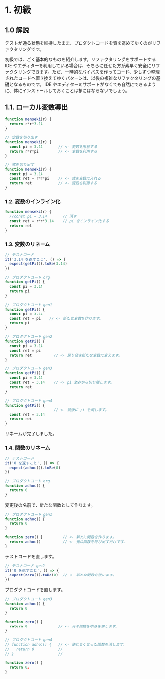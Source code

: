 # 1. 初級

## 1.0 解説

テストが通る状態を維持したまま、プロダクトコードを質を高めてゆくのがリファクタリングです。

初級では、ごく基本的なものを紹介します。リファクタリングをサポートする IDE やエディターを利用している場合は、そちらに任せた方が素早く安全にリファクタリングできます。ただ、一時的なバイパスを作ってコード、少しずつ整理されたコードへ置き換えてゆくパターンは、以後の複雑なリファクタリングの基礎となるものです。 IDE やエディターのサポートがなくても自然にできるように、体にインストールしておくことは損にはならないでしょう。

## 1.1. ローカル変数導出

```js
function menseki(r) {
  return r*r*3.14
}
```

```js
// 定数を切り出す
function menseki(r) {
  const pi = 3.14       // <- 変数を用意する
  return r*r*pi         // <- 変数を利用する
}
```

```js
// 式を切り出す
function menseki(r) {
  const pi = 3.14
  const ret = r*r*pi    // <- 式を変数に入れる
  return ret            // <- 変数を利用する
}
```

### 1.2. 変数のインライン化

```js
function menseki(r) {
  //const pi = 3.14       // 消す
  const ret = r*r*3.14    // pi をインライン化する
  return ret
}
```

### 1.3. 変数のリネーム

``` js
// テストコード
it('3.14 を返すこと', () => {
  expect(getPi()).toBe(3.14)
})
```

``` js
// プロダクトコード org
function getPi() {
  const pi = 3.14
  return pi
}
```

``` js
// プロダクトコード gen1
function getPi() {
  const pi = 3.14
  const ret = pi    // <- 新たな変数を作ります。
  return pi
}
```

``` js
// プロダクトコード gen2
function getPi() {
  const pi = 3.14
  const ret = pi
  return ret          // <- 戻り値を新たな変数に変えます。
}
```

``` js
// プロダクトコード gen3
function getPi() {
  const pi = 3.14
  const ret = 3.14    // <- pi 依存から切り離します。
  return ret
}
```

``` js
// プロダクトコード gen4
function getPi() {
                      // <- 最後に pi を消します。
  const ret = 3.14
  return ret
}
```

リネームが完了しました。

### 1.4. 関数のリネーム

``` js
// テストコード
it('0 を返すこと', () => {
  expect(adhoc()).toBe(0)
})
```

``` js
// プロダクトコード org
function adhoc() {
  return 0
}
```

変更後の名前で、新たな関数として作ります。

``` js
// プロダクトコード gen1
function adhoc() {
  return 0
}

function zero() {         // <- 新たに関数を作ります。
  return adhoc()          // <- 元の関数を呼び出すだけです。
}
```

テストコードを直します。

``` js
// テストコード gen2
it('0 を返すこと', () => {
  expect(zero()).toBe(0)  // <- 新たな関数を使います。
})
```

プロダクトコードを直します。

``` js
// プロダクトコード gen3
function adhoc() {
  return 0
}

function zero() {
  return 0              // <- 元の関数を中身を移します。
}
```

``` js
// プロダクトコード gen4
// function adhoc() {   // <- 使わなくなった関数を消します。
//   return 0           //
// }                    //

function zero() {
  return 0。
}
```
